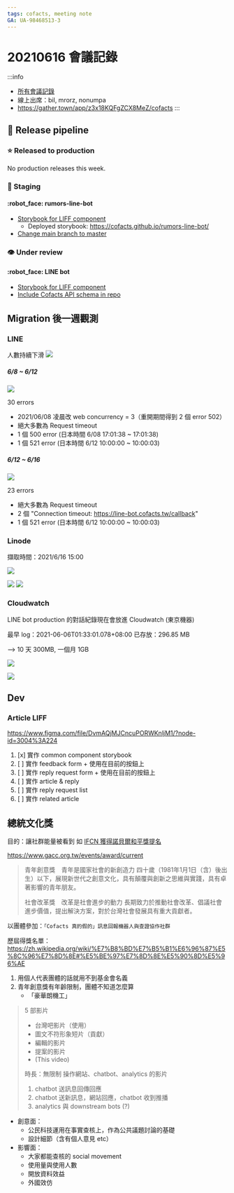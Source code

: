 ```yaml
---
tags: cofacts, meeting note
GA: UA-98468513-3
---
```


# 20210616 會議記錄

:::info
- [所有會議記錄](https://g0v.hackmd.io/@mrorz/cofacts-meeting-notes/)
- 線上出席：bil, mrorz, nonumpa
- https://gather.town/app/z3x18KQFgZCX8MeZ/cofacts
:::

## :potable_water: Release pipeline

### :star: Released to production

No production releases this week.

### :rocket: Staging

#### :robot_face: rumors-line-bot

- [Storybook for LIFF component](https://github.com/cofacts/rumors-line-bot/pull/262)
    - Deployed storybook: https://cofacts.github.io/rumors-line-bot/
- [Change main branch to master](https://github.com/cofacts/rumors-line-bot/pull/261)

### :eye: Under review

#### :robot_face: LINE bot

- [Storybook for LIFF component](https://github.com/cofacts/rumors-line-bot/pull/262)
- [Include Cofacts API schema in repo](https://github.com/cofacts/rumors-line-bot/pull/263)

## Migration 後一週觀測

### LINE
人數持續下滑
![](https://s3-ap-northeast-1.amazonaws.com/g0v-hackmd-images/uploads/upload_2cf57c16eb3b21f1f31eb9a5a7e68bce.png)

##### 6/8 ~ 6/12

![](https://s3-ap-northeast-1.amazonaws.com/g0v-hackmd-images/uploads/upload_5b258b5a45ba2450363aad12ebfa224d.png)

30 errors
- 2021/06/08 凌晨改 web concurrency = 3（重開期間得到 2 個 error 502）
- 絕大多數為 Request timeout
- 1 個 500 error (日本時間 6/08 17:01:38	 ~ 17:01:38)
- 1 個 521 error (日本時間 6/12 10:00:00 ~ 10:00:03)

##### 6/12 ~ 6/16

![](https://s3-ap-northeast-1.amazonaws.com/g0v-hackmd-images/uploads/upload_7aa92233c65abf7a827cc8cac4c0ab29.png)

23 errors
- 絕大多數為 Request timeout
- 2 個 "Connection timeout: https://line-bot.cofacts.tw/callback"
- 1 個 521 error (日本時間 6/12 10:00:00 ~ 10:00:03)

### Linode

擷取時間：2021/6/16 15:00

![](https://s3-ap-northeast-1.amazonaws.com/g0v-hackmd-images/uploads/upload_2442c3945ecad65a5646a255235c6406.png)

![](https://s3-ap-northeast-1.amazonaws.com/g0v-hackmd-images/uploads/upload_f04d9d60f3a3700f158697a1561d2c85.png)
![](https://s3-ap-northeast-1.amazonaws.com/g0v-hackmd-images/uploads/upload_66f52f63728e37a982b13bc538485eb8.png)

### Cloudwatch

LINE bot production 的對話紀錄現在會放進 Cloudwatch (東京機器)

最早 log：2021-06-06T01:33:01.078+08:00
已存放：296.85 MB

--> 10 天 300MB, 一個月 1GB

![](https://s3-ap-northeast-1.amazonaws.com/g0v-hackmd-images/uploads/upload_5a081e5cc6067c320020b8065c481889.png)

![](https://s3-ap-northeast-1.amazonaws.com/g0v-hackmd-images/uploads/upload_0567d9a46940c585a48177ef3ccfdcae.png)


## Dev

### Article LIFF

https://www.figma.com/file/DvmAQjMJCncuPORWKnljM1/?node-id=3004%3A224
1. [x] 實作 common component storybook
2. [ ] 實作 feedback form + 使用在目前的按鈕上
3. [ ] 實作 reply request form + 使用在目前的按鈕上
4. [ ] 實作 article & reply
5. [ ] 實作 reply request list
6. [ ] 實作 related article

## 總統文化獎

目的：讓社群能量被看到
如 [IFCN 獲得諾貝爾和平獎提名](https://newtalk.tw/news/view/2021-01-22/527219)

https://www.gacc.org.tw/events/award/current

> 青年創意獎　青年是國家社會的新創造力
> 四十歲（1981年1月1日（含）後出生）以下，展現新世代之創意文化，具有顛覆與創新之思維與實踐，具有卓著影響的青年朋友。
>
> 社會改革獎　改革是社會進步的動力
> 長期致力於推動社會改革、倡議社會進步價值，提出解決方案，對於台灣社會發展具有重大貢獻者。

以團體參加：`「Cofacts 真的假的」訊息回報機器人與查證協作社群`

歷屆得獎名單：https://zh.wikipedia.org/wiki/%E7%B8%BD%E7%B5%B1%E6%96%87%E5%8C%96%E7%8D%8E#%E5%BE%97%E7%8D%8E%E5%90%8D%E5%96%AE

1. 用個人代表團體的話就用不到基金會名義
2. 青年創意獎有年齡限制，團體不知道怎麼算
    - 「豪華朗機工」

> 5 部影片
> - 台灣吧影片（使用）
> - 圖文不符形象短片（貢獻）
> - 編輯的影片
> - 提案的影片
> - (This video)
>
> 時長：無限制
> 操作網站、chatbot、analytics 的影片
> 1. chatbot 送訊息回傳回應
> 2. chatbot 送新訊息，網站回應，chatbot 收到推播
> 3. analytics 與 downstream bots (?)

- 創意面：
    - 公民科技運用在事實查核上，作為公共議題討論的基礎
    - 設計細節（含有個人意見 etc）
- 影響面：
    - 大家都能查核的 social movement
    - 使用量與使用人數
    - 開放資料效益
    - 外國效仿

